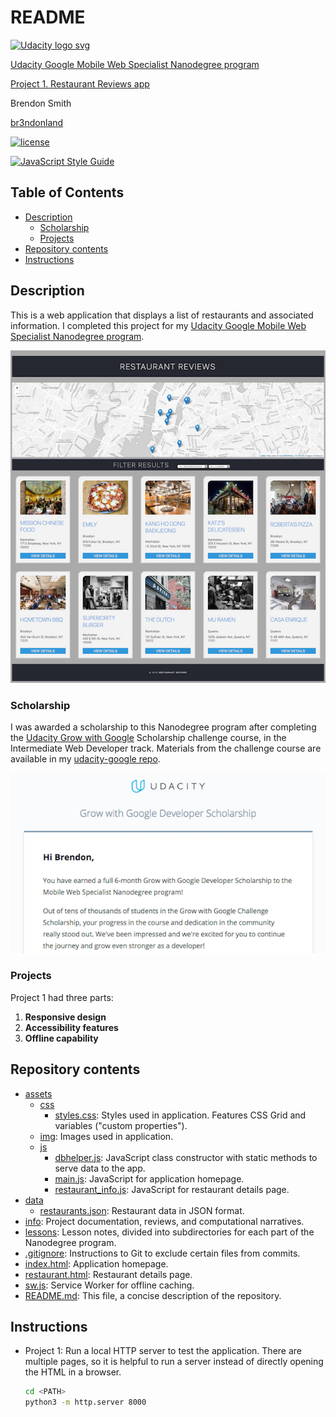 # README

<a href="https://www.udacity.com/">
  <img src="https://s3-us-west-1.amazonaws.com/udacity-content/rebrand/svg/logo.min.svg" width="300" alt="Udacity logo svg">
</a>

[Udacity Google Mobile Web Specialist Nanodegree program](https://www.udacity.com/course/mobile-web-specialist-nanodegree--nd024)

[Project 1. Restaurant Reviews app](https://github.com/br3ndonland/udacity-google-mws)

Brendon Smith

[br3ndonland](https://github.com/br3ndonland)

[![license](https://img.shields.io/badge/license-MIT-blue.svg?longCache=true&style=for-the-badge)](https://choosealicense.com/)

[![JavaScript Style Guide](https://cdn.rawgit.com/standard/standard/master/badge.svg)](https://github.com/standard/standard)

## Table of Contents <!-- omit in toc -->

- [Description](#description)
  - [Scholarship](#scholarship)
  - [Projects](#projects)
- [Repository contents](#repository-contents)
- [Instructions](#instructions)

## Description

This is a web application that displays a list of restaurants and associated information. I completed this project for my [Udacity Google Mobile Web Specialist Nanodegree program](https://www.udacity.com/course/mobile-web-specialist-nanodegree--nd024).

![Screenshot of restaurant reviews app homepage on desktop](info/img/udacity-google-mws-home-20180716.jpg)

### Scholarship

I was awarded a scholarship to this Nanodegree program after completing the [Udacity Grow with Google](https://www.udacity.com/grow-with-google) Scholarship challenge course, in the Intermediate Web Developer track. Materials from the challenge course are available in my [udacity-google repo](https://github.com/br3ndonland/udacity-google).

![Udacity Google Mobile Web Specialist scholarship email](info/img/udacity-google-mws-award.png)

### Projects

Project 1 had three parts:

1. **Responsive design**
2. **Accessibility features**
3. **Offline capability**

## Repository contents

- [assets](assets)
  - [css](assets/css)
    - [styles.css](assets/css/styles.css): Styles used in application. Features CSS Grid and variables ("custom properties").
  - [img](assets/img): Images used in application.
  - [js](assets/js)
    - [dbhelper.js](assets/js/dbhelper.js): JavaScript class constructor with static methods to serve data to the app.
    - [main.js](assets/js/main.js): JavaScript for application homepage.
    - [restaurant_info.js](assets/js/restaurant_info.js): JavaScript for restaurant details page.
- [data](data)
  - [restaurants.json](data/restaurants.json): Restaurant data in JSON format.
- [info](info): Project documentation, reviews, and computational narratives.
- [lessons](lessons): Lesson notes, divided into subdirectories for each part of the Nanodegree program.
- [.gitignore](.gitignore): Instructions to Git to exclude certain files from commits.
- [index.html](index.html): Application homepage.
- [restaurant.html](restaurant.html): Restaurant details page.
- [sw.js](sw.js): Service Worker for offline caching.
- [README.md](README.md): This file, a concise description of the repository.

## Instructions

- Project 1: Run a local HTTP server to test the application. There are multiple pages, so it is helpful to run a server instead of directly opening the HTML in a browser.

  ```sh
  cd <PATH>
  python3 -m http.server 8000
  ```
